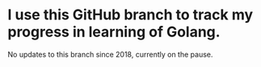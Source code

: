 # I use this GitHub branch to track my progress in learning of Golang. 

No updates to this branch since 2018, currently on the pause.